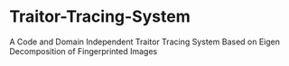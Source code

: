# Traitor-Tracing-System
A Code and Domain Independent Traitor Tracing System Based on Eigen Decomposition of Fingerprinted Images
